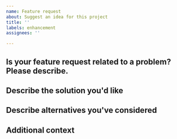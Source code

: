 ```yaml
---
name: Feature request
about: Suggest an idea for this project
title: ''
labels: enhancement
assignees: ''

---
```


## Is your feature request related to a problem? Please describe.



## Describe the solution you'd like



## Describe alternatives you've considered



## Additional context



